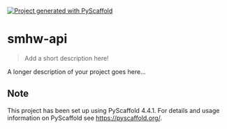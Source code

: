 <!-- These are examples of badges you might want to add to your README:
     please update the URLs accordingly

[![Built Status](https://api.cirrus-ci.com/github/<USER>/smhw-api.svg?branch=main)](https://cirrus-ci.com/github/<USER>/smhw-api)
[![ReadTheDocs](https://readthedocs.org/projects/smhw-api/badge/?version=latest)](https://smhw-api.readthedocs.io/en/stable/)
[![Coveralls](https://img.shields.io/coveralls/github/<USER>/smhw-api/main.svg)](https://coveralls.io/r/<USER>/smhw-api)
[![PyPI-Server](https://img.shields.io/pypi/v/smhw-api.svg)](https://pypi.org/project/smhw-api/)
[![Conda-Forge](https://img.shields.io/conda/vn/conda-forge/smhw-api.svg)](https://anaconda.org/conda-forge/smhw-api)
[![Monthly Downloads](https://pepy.tech/badge/smhw-api/month)](https://pepy.tech/project/smhw-api)
[![Twitter](https://img.shields.io/twitter/url/http/shields.io.svg?style=social&label=Twitter)](https://twitter.com/smhw-api)
-->

[![Project generated with PyScaffold](https://img.shields.io/badge/-PyScaffold-005CA0?logo=pyscaffold)](https://pyscaffold.org/)

# smhw-api

> Add a short description here!

A longer description of your project goes here...


<!-- pyscaffold-notes -->

## Note

This project has been set up using PyScaffold 4.4.1. For details and usage
information on PyScaffold see https://pyscaffold.org/.
